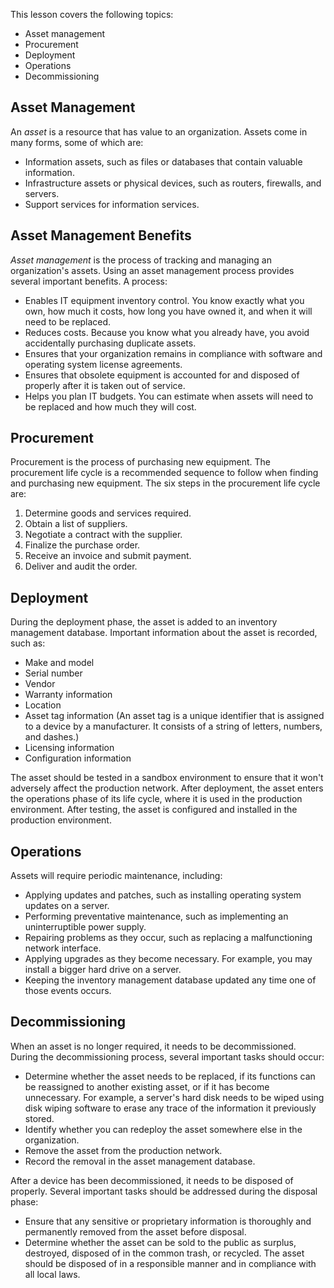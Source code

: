 This lesson covers the following topics:

- Asset management
- Procurement
- Deployment
- Operations
- Decommissioning

## Asset Management

An _asset_ is a resource that has value to an organization. Assets come in many forms, some of which are:

- Information assets, such as files or databases that contain valuable information.
- Infrastructure assets or physical devices, such as routers, firewalls, and servers.
- Support services for information services.

## Asset Management Benefits

_Asset management_ is the process of tracking and managing an organization's assets. Using an asset management process provides several important benefits. A process:

- Enables IT equipment inventory control. You know exactly what you own, how much it costs, how long you have owned it, and when it will need to be replaced.
- Reduces costs. Because you know what you already have, you avoid accidentally purchasing duplicate assets.
- Ensures that your organization remains in compliance with software and operating system license agreements.
- Ensures that obsolete equipment is accounted for and disposed of properly after it is taken out of service.
- Helps you plan IT budgets. You can estimate when assets will need to be replaced and how much they will cost.

## Procurement

Procurement is the process of purchasing new equipment. The procurement life cycle is a recommended sequence to follow when finding and purchasing new equipment. The six steps in the procurement life cycle are:

1. Determine goods and services required.
2. Obtain a list of suppliers.
3. Negotiate a contract with the supplier.
4. Finalize the purchase order.
5. Receive an invoice and submit payment.
6. Deliver and audit the order.

## Deployment

During the deployment phase, the asset is added to an inventory management database. Important information about the asset is recorded, such as:

- Make and model
- Serial number
- Vendor
- Warranty information
- Location
- Asset tag information (An asset tag is a unique identifier that is assigned to a device by a manufacturer. It consists of a string of letters, numbers, and dashes.)
- Licensing information
- Configuration information

The asset should be tested in a sandbox environment to ensure that it won't adversely affect the production network. After deployment, the asset enters the operations phase of its life cycle, where it is used in the production environment. After testing, the asset is configured and installed in the production environment.

## Operations

Assets will require periodic maintenance, including:

- Applying updates and patches, such as installing operating system updates on a server.
- Performing preventative maintenance, such as implementing an uninterruptible power supply.
- Repairing problems as they occur, such as replacing a malfunctioning network interface.
- Applying upgrades as they become necessary. For example, you may install a bigger hard drive on a server.
- Keeping the inventory management database updated any time one of those events occurs.

## Decommissioning

When an asset is no longer required, it needs to be decommissioned. During the decommissioning process, several important tasks should occur:

- Determine whether the asset needs to be replaced, if its functions can be reassigned to another existing asset, or if it has become unnecessary. For example, a server's hard disk needs to be wiped using disk wiping software to erase any trace of the information it previously stored.
- Identify whether you can redeploy the asset somewhere else in the organization.
- Remove the asset from the production network.
- Record the removal in the asset management database.

After a device has been decommissioned, it needs to be disposed of properly. Several important tasks should be addressed during the disposal phase:

- Ensure that any sensitive or proprietary information is thoroughly and permanently removed from the asset before disposal.
- Determine whether the asset can be sold to the public as surplus, destroyed, disposed of in the common trash, or recycled. The asset should be disposed of in a responsible manner and in compliance with all local laws.